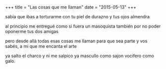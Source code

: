 +++
title = "Las cosas que me llaman"
date = "2015-05-13"
+++

sabía que ibas a torturarme
con tu piel de durazno
y tus ojos almendra

al principio me entregué
como si fuera un masoquista
también por no poder oponerme tus dos amigas

pero desde allá
todas esas cosas me llaman
para que sea parte
y vos sabés, a mi que me encanta el arte

ya salto el charco 
y ni me salpico
ya mascullo como sajon
vocifero como galo.